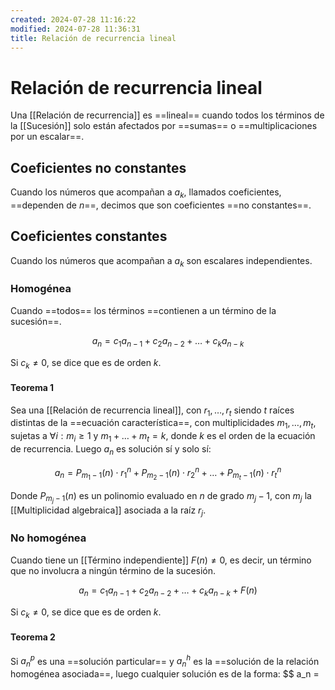 ```yaml
---
created: 2024-07-28 11:16:22
modified: 2024-07-28 11:36:31
title: Relación de recurrencia lineal
---
```


# Relación de recurrencia lineal

Una [[Relación de recurrencia]] es ==lineal== cuando todos los términos de la [[Sucesión]] solo están afectados por ==sumas== o ==multiplicaciones por un escalar==.

## Coeficientes no constantes

Cuando los números que acompañan a $a_k$, llamados coeficientes, ==dependen de $n$==, decimos que son coeficientes ==no constantes==.

## Coeficientes constantes

Cuando los números que acompañan a $a_k$ son escalares independientes.

### Homogénea

Cuando ==todos== los términos ==contienen a un término de la sucesión==.

$$
a_n = c_1 a_{n - 1} + c_2 a_{n - 2} + \dots + c_k a_{n - k}
$$

Si $c_k \neq 0$, se dice que es de orden $k$.

#### Teorema 1

Sea una [[Relación de recurrencia lineal]], con $r_1, \dots, r_t$ siendo $t$ raíces distintas de la ==ecuación característica==, con multiplicidades $m_1, \dots, m_t$, sujetas a $\forall i: m_i \geq 1$ y $m_1 + \dots + m_t = k$, donde $k$ es el orden de la ecuación de recurrencia. Luego $a_n$ es solución sí y solo sí:

$$
a_n = P_{m_1 - 1}(n) \cdot r_1^n + P_{m_2 - 1}(n) \cdot r_2^n + \dots + P_{m_t - 1}(n) \cdot r_t^n
$$

Donde $P_{m_j - 1}(n)$ es un polinomio evaluado en $n$ de grado $m_j - 1$, con $m_j$ la [[Multiplicidad algebraica]] asociada a la raíz $r_j$.

### No homogénea

Cuando tiene un [[Término independiente]] $F(n) \neq 0$, es decir, un término que no involucra a ningún término de la sucesión.

$$
a_n = c_1 a_{n - 1} + c_2 a_{n - 2} + \dots + c_k a_{n - k} + F(n)
$$

Si $c_k \neq 0$, se dice que es de orden $k$.

#### Teorema 2
Si $a_n^p$ es una ==solución particular== y $a_n^h$ es la ==solución de la relación homogénea asociada==, luego cualquier solución es de la forma:
$$
a_n = 
